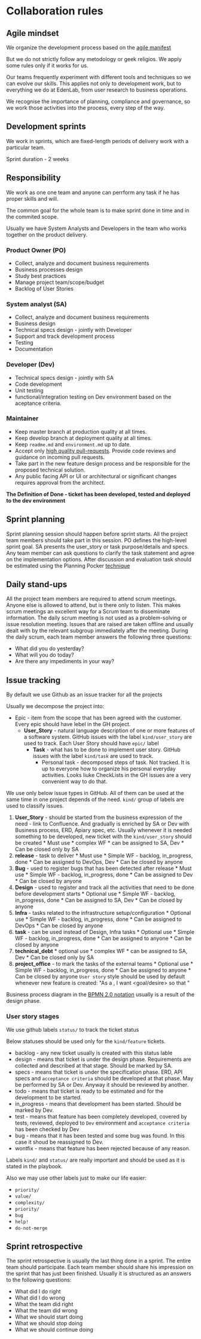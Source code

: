 # Collaboration rules

## Agile mindset

We organize the development process based on the [agile manifest](http://agilemanifesto.org/principles.html)

But we do not strictly follow any metodology or geek religios. We apply some rules only if it works for us.

Our teams frequently experiment with different tools and techniques so we can evolve our skills. This applies not only to development work, but to everything we do at EdenLab, from user research to business operations.

We recognise the importance of planning, compliance and governance, so we work those activities into the process, every step of the way.

## Development sprints
We work in sprints, which are fixed-length periods of delivery work with a particular team.

Sprint duration - 2 weeks

## Responsibility
We work as one one team and anyone can perrform any task if he has proper skills and will.

The common goal for the whole team is to make sprint done in time and in the commited scope.

Usually we have System Analysts and Developers in the team who works together on the product delivery.

### Product Owner (PO)
* Collect, analyze and document business requirements
* Business processes design
* Study best practices
* Manage project team/scope/budget
* Backlog of User Stories

### System analyst (SA)
* Collect, analyze and document business requirements
* Business design
* Technical specs design - jointly with Developer
* Support and track development process
* Testing
* Documentation

### Developer (Dev)
* Technical specs design - jointly with SA
* Code development
* Unit testing
* functional/integration testing on Dev environment based on the aceptance criteria.

### Maintainer
* Keep master branch at production quality at all times.
* Keep develop branch at deployment quality at all times.
* Keep `readme.md` and `environment.md` up to date.
* Accept only [high quality pull-requests](https://github.com/edenlabllc/ehealth.api/blob/develop/docs/CONTRIBUTING.md#pr-review-rules). Provide code reviews and guidance on incoming pull requests.
* Take part in the new feature design process and be responsible for the proposed technical solution.
* Any public facing API or UI or architectural or significant changes requires approval from the architect.


**The Definition of Done - ticket has been developed, tested and deployed to the dev environment**

## Sprint planning
Sprint planning session should happen before sprint starts. All the project team members should take part in this session.
PO defines the high-level sprint goal.
SA presents the user_story or task purpose/details and specs. Any team member can ask questions to clarify the task statement and agree on the implementation options.
After discussion and evaluation task should be estimated using the Planning Pocker [technique](https://en.wikipedia.org/wiki/Planning_poker)

## Daily stand-ups
All the project team members are required to attend scrum meetings. Anyone else is allowed to attend, but is there only to listen. This makes scrum meetings an excellent way for a Scrum team to disseminate information.
The daily scrum meeting is not used as a problem-solving or issue resolution meeting. Issues that are raised are taken offline and usually dealt with by the relevant subgroup immediately after the meeting. During the daily scrum, each team member answers the following three questions:
* What did you do yesterday?
* What will you do today?
* Are there any impediments in your way?

## Issue tracking
By default we use Github as an issue tracker for all the projects

Usually we decompose the project into:
* Epic - item from the scope that has been agreed with the customer. Every epic should have lebel in the GH project. 
  * **User_Story** - natural language description of one or more features of a software system. GitHub issues with the label `kind/user_story` are used to track. Each User Story should have `epic/` label
    * **Task** - what has to be done to implement user story. GitHub issues with the label `kind/task` are used to track.
      * Personal task - decomposed steps of task. Not tracked. It is up to everyone how to organize his personal everyday activities. Looks liuke CheckLists in the GH issues are a very convenient way to do that.
       
We use only below issue types in GitHub. All of them can be used at the same time in one project depends of the need. `kind/` group of labels are used to classify issues.
   1. __User_Story__ - should be started from the business expression of the need - link to Confluence. And gradually is enriched by SA or Dev with Business process, ERD, Apiary spec, etc. Usually whenever it is needed something to be developed, new ticket with the `kind/user_story` should be created
     * Must use
     * complex WF
     * can be assigned to SA, Dev 
     * Can be closed only by SA
   2. __release__ - task to deliver 
     * Must use
     * Simple WF - backlog, in_progress, done
     * Can be assigned to DevOps, Dev
     * Can be closed by anyone
   3. __Bug__ - used to register bugs that has been detected after release
     * Must use
     * Simple WF - backlog, in_progress, done
     * Can be assigned to Dev
     * Can be closed by anyone
   4. __Design__ - used to register and track all the activities that need to be done before development starts
     * Optional use
     * Simple WF - backlog, in_progress, done
     * Can be assigned to SA, Dev
     * Can be closed by anyone
   5. __Infra__ - tasks related to the infrastructure setup/configuration
     * Optional use
     * Simple WF - backlog, in_progress, done
     * Can be assigned to DevOps
     * Can be closed by anyone
   6. __task__ - can be used instead of Design, Infra tasks
     * Optional use
     * Simple WF - backlog, in_progress, done
     * Can be assigned to anyone
     * Can be closed by anyone
   7. __technical_debt__
     * optional use
     * complex WF
     * can be assigned to SA, Dev 
     * Can be closed only by SA
   8. __project_office__ - to mark the tasks of the external teams
     * Optional use
     * Simple WF - backlog, in_progress, done
     * Can be assigned to anyone
     * Can be closed by anyone
`User story` style should be used by default whenever new feature is created: "As a <role>, I want <goal/desire> so that <benefit>"

Business process diagram in the [BPMN 2.0 notation](https://en.wikipedia.org/wiki/Business_Process_Model_and_Notation) usually is a result of the design phase.


### User story stages
We use github labels `status/` to track the ticket status

Below statuses should be used only for the `kind/feature` tickets. 
* backlog - any new ticket usually is created with this status lable
* design - means that ticket is under the design phase. Requirements are collected and described at that stage. Should be marked by SA.
* specs - means that ticket is under the specification phase. ERD, API specs and `acceptance criteria` should be developed at that phase. May be performed by SA or Dev. Anyway it should be reviewed by another. 
* todo - means that ticket is ready to be estimated and for the development to be started.
* in_progress - means that development has been started. Should be marked by Dev.
* test - means that feature has been completely developed, covered by tests, reviewed, deployed to `Dev` environment and `acceptance criteria` has been checked by Dev
* bug - means that it has been tested and some bug was found. In this case it shoud be reassigned to Dev. 
* wontfix - means that feature has been rejected because of any reason.

Labels `kind/` and `status/` are really important and should be used as it is stated in the playbook.

Also we may use other labels just to make our life easier:
 * `priority/`
 * `value/`
 * `complexity/`
 * `priority/`
 * `bug`
 * `help!`
 * `do-not-merge`
 

## Sprint retrospective
The sprint retrospective is usually the last thing done in a sprint. The entire team should participate. 
Each team member should share his impression on the sprint that has just been finished. 
Usually it is structured as an answers to the following questions:
 * What did I do right
 * What did I do wrong
 * What the team did right
 * What the team did wrong
 * What we should start doing
 * What we should stop doing
 * What we should continue doing
